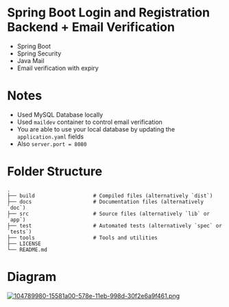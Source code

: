 # Spring Boot Login and Registration Backend + Email Verification

- Spring Boot
- Spring Security
- Java Mail
- Email verification with expiry 

# Notes
- Used MySQL Database locally
- Used `maildev` container to control email verification 
- You are able to use your local database by updating the `application.yaml` fields
- Also `server.port = 8080`

Folder Structure 
=====================
    .
    ├── build                   # Compiled files (alternatively `dist`)
    ├── docs                    # Documentation files (alternatively `doc`)
    ├── src                     # Source files (alternatively `lib` or `app`)
    ├── test                    # Automated tests (alternatively `spec` or `tests`)
    ├── tools                   # Tools and utilities
    ├── LICENSE
    └── README.md

# Diagram
[![104789980-15581a00-578e-11eb-998d-30f2e6a9f461.png](https://i.postimg.cc/Qdz4LjDD/104789980-15581a00-578e-11eb-998d-30f2e6a9f461.png)](https://postimg.cc/68dLnJTb)


